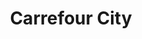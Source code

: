 ---
title: "Carrefour City"
url: /rennes/carrefour-city-rue-paul-lerebourg-pigeonniere/
shop: supermarché
---